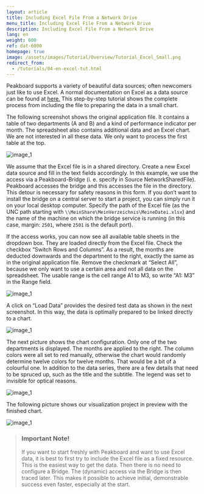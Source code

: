 ```yaml
---
layout: article
title: Including Excel File From a Network Drive
menu_title: Including Excel File From a Network Drive
description: Including Excel File From a Network Drive
lang: en
weight: 600
ref: dat-6000
homepage: true
image: /assets/images/Tutorial/Overview/Tutorial_Excel_Small.png
redirect_from:
  - /tutorials/04-en-excel-tut.html
---
```

Peakboard supports a variety of beautiful data sources; often newcomers just like to use Excel. A normal documentation on Excel as a data source can be found at [here.](/data_sources/13-en-excel.html) This step-by-step tutorial shows the complete process from including the file to preparing the data in a small chart.

The following screenshot shows the original application file. It contains a table of two departments (A and B) and a kind of performance indicator per month. The spreadsheet also contains additional data and an Excel chart. We are not interested in all these data. We only want to process the first table at the top.

![image_1](/assets/images/Tutorial/Excel/TutorialExcel_01.png)

We assume that the Excel file is in a shared directory. Create a new Excel data source and fill in the text fields accordingly. In this example, we use the access via a Peakboard-Bridge (i. e. specify in Source NetworkSharedFile). Peakboard accesses the bridge and this accesses the file in the directory. This detour is necessary for safety reasons in this form. If you don’t want to install the bridge on a central server to start a project, you can simply run it on your local desktop computer. Specify the path of the Excel file (as the UNC path starting with `\\MeinShare\MeinVerzeichnis\MeineDatei.xlsx`) and the name of the machine on which the bridge service is running (in this case, margin: `2501`, where `2501` is the default port).

If the access works, you can now see all available table sheets in the dropdown box. They are loaded directly from the Excel file. Check the checkbox “Switch Rows and Columns”. As a result, the months are deducted downwards and the department to the right, exactly the same as in the original application file. Remove the checkmark at “Select All”, because we only want to use a certain area and not all data on the spreadsheet. The usable range is the cell range A1 to M3, so write “A1: M3” in the Range field.

![image_1](/assets/images/Tutorial/Excel/TutorialExcel_02.png)

A click on “Load Data” provides the desired test data as shown in the next screenshot. In this way, the data is optimally prepared to be linked directly to a chart.

![image_1](/assets/images/Tutorial/Excel/TutorialExcel_03.png)

The next picture shows the chart configuration. Only one of the two departments is displayed. The months are applied to the right. The column colors were all set to red manually, otherwise the chart would randomly determine twelve colors for twelve months. That would be a bit of a colourful one. In addition to the data series, there are a few details that need to be spruced up, such as the title and the subtitle. The legend was set to invisible for optical reasons.

![image_1](/assets/images/Tutorial/Excel/TutorialExcel_04.png)

The following picture shows our visualization project in preview with the finished chart.

![image_1](/assets/images/Tutorial/Excel/TutorialExcel_05.png)

> ### Important Note!
>
>If you want to start freshly with Peakboard and want to use Excel data, it is best to first try to include the Excel file as a fixed resource. This is the easiest way to get the data. Then there is no need to  configure a Bridge. The (dynamic) access via the Bridge is then traced later. This makes it possible to achieve initial, demonstrable success even faster, especially at the start.
